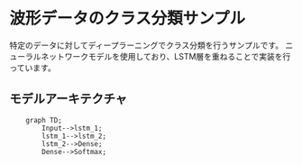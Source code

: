 # 波形データのクラス分類サンプル
特定のデータに対してディープラーニングでクラス分類を行うサンプルです。
ニューラルネットワークモデルを使用しており、LSTM層を重ねることで実装を行っています。

## モデルアーキテクチャ
```mermaid
    graph TD;
        Input-->lstm_1;
        lstm_1-->lstm_2;
        lstm_2-->Dense;
        Dense-->Softmax;
```
